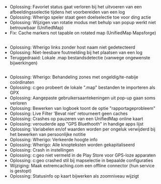 ##
- Oplossing: Favoriet status gaat verloren bij het uitvoeren van een afbeeldingsselectie tijdens het voorbereiden van een log
- Oplossing: Wherigo speler staat geen doelselectie toe voor ding actie
- Oplossing: Wijzigen van rotatie modus met behulp van popup werkt niet betrouwbaar (UnifiedMap)
- Fix: Cache markers not tapable on rotated map (UnifiedMap Mapsforge)

##
- Oplossing: Wherigo links zonder host naam niet gedetecteerd
- Oplossing: Niet-leesbare foutmelding bij het plaatsen van een log
- Teruggedraaid: Lokale .map bestandsdetectie (vanwege ongewenste bijwerkingen)

##
- Oplossing: Wherigo: Behandeling zones met ongeldig/te-nabije coördinaten
- Oplossing: c:geo probeert de lokale ".map" bestanden te importeren als GPX
- Oplossing: Aangepaste gebruikersaantekeningen uit pop-up gaan soms verloren
- Oplossing: Bewerken van logboek toont de optie "rapportageprobleem"
- Oplossing: Live Filter 'Bevat niet' retourneert geen caches
- Oplossing: Crashes op pauzeren van een UnifiedMap online kaart
- Oplossing: verouderde app "GPS Bluethooth" in handige apps lijst
- Oplossing: Variabelen en/of waarden worden per ongeluk verwijderd bij het bewerken van persoonlijke notitie
- Oplossing: Wherigo: Verkeerde hoogte info
- Oplossing: Wherigo: Alle knopteksten worden gekapitaliseerd
- Oplossing: Crash in instellingen
- Oplossing: c:geo niet vermeld in de Play Store voor GPS-loze apparaten
- Oplossing: c:geo crashed stil bij mapselectie in bepaalde configuraties
- Wijziging: Maak extremcaching.com een offline connector (hun service is gestopt)
- Oplossing: Statusinfo op kaart bijwerken als zoomniveau wijzigt
